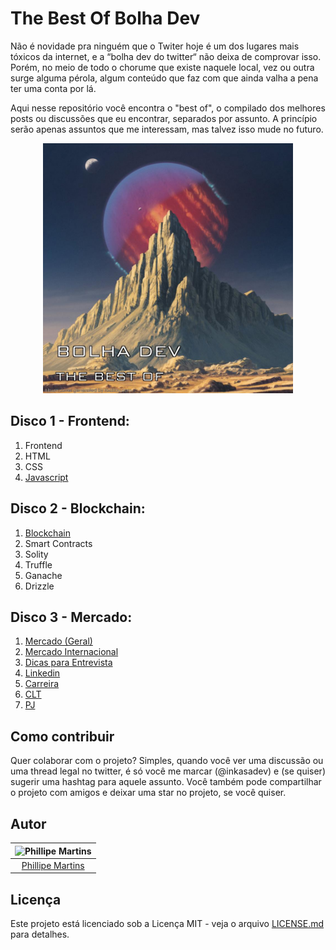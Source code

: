 # The Best Of Bolha Dev

Não é novidade pra ninguém que o Twiter hoje é um dos lugares mais tóxicos da internet, e a “bolha dev do twitter“ não deixa de comprovar isso. Porém, no meio de todo o chorume que existe naquele local, vez ou outra surge alguma pérola, algum conteúdo que faz com que ainda valha a pena ter uma conta por lá.

Aqui nesse repositório você encontra o "best of", o compilado dos melhores posts ou discussões que eu encontrar, separados por assunto. A princípio serão apenas assuntos que me interessam, mas talvez isso mude no futuro.

<center>
<img src=".readme/cover.jpg" width="400" />
</center>

## Disco 1 - Frontend:

1. Frontend
2. HTML
3. CSS
4. [Javascript](<https://twitter.com/search?lang=pt&q=(%23javascript)%20(from%3Ainkasadev)>)

## Disco 2 - Blockchain:

1. [Blockchain](<https://twitter.com/search?lang=pt&q=(%23blockchain)%20(from%3Ainkasadev)>)
2. Smart Contracts
3. Solity
4. Truffle
5. Ganache
6. Drizzle

## Disco 3 - Mercado:

1. [Mercado (Geral)](<https://twitter.com/search?lang=pt&q=(%23mercado)%20(from%3Ainkasadev)>)
2. [Mercado Internacional](<https://twitter.com/search?lang=pt&q=(%23mercadoInternacional)%20(from%3Ainkasadev)>)
3. [Dicas para Entrevista](<https://twitter.com/search?lang=pt&q=(%23entrevista)%20(from%3Ainkasadev)>)
4. [Linkedin](<https://twitter.com/search?lang=pt&q=(%23linkedin)%20(from%3Ainkasadev)>)
5. [Carreira](<https://twitter.com/search?lang=pt&q=(%23carreira)%20(from%3Ainkasadev)>)
6. [CLT](<https://twitter.com/search?lang=pt&q=(%23clt)%20(from%3Ainkasadev)>)
7. [PJ](<https://twitter.com/search?lang=pt&q=(%23pj)%20(from%3Ainkasadev)>)

## Como contribuir

Quer colaborar com o projeto? Simples, quando você ver uma discussão ou uma thread legal no twitter, é só você me marcar (@inkasadev) e (se quiser) sugerir uma hashtag para aquele assunto. Você também pode compartilhar o projeto com amigos e deixar uma star no projeto, se você quiser.

## Autor

| ![Phillipe Martins](https://avatars.githubusercontent.com/u/7750404?v=4&s=150) |
| :----------------------------------------------------------------------------: |
|               [Phillipe Martins](https://github.com/inkasadev/)                |

## Licença

Este projeto está licenciado sob a Licença MIT - veja o arquivo
[LICENSE.md](LICENSE.md) para detalhes.
